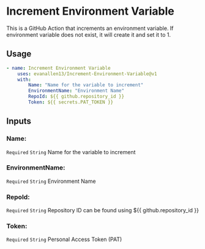 # Increment Environment Variable

This is a GitHub Action that increments an environment variable.
If environment variable does not exist, it will create it and set it to 1.

## Usage

```YAML 
- name: Increment Environment Variable
    uses: evanallen13/Increment-Environment-Variable@v1
    with:
        Name: "Name for the variable to increment"
        EnvironmentName: "Environment Name"
        RepoId: ${{ github.repository_id }}
        Token: ${{ secrets.PAT_TOKEN }}
```
## Inputs
### Name: 
`Required` `String` Name for the variable to increment

### EnvironmentName: 
`Required` `String` Environment Name

### RepoId: 
`Required` `String` Repository ID can be found using  ${{ github.repository_id }}

### Token: 
`Required` `String` Personal Access Token (PAT)